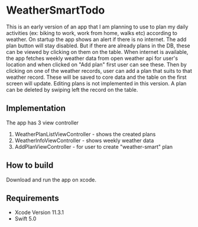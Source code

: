 # WeatherSmartTodo

This is an early version of an app that I am planning to use to plan my daily activities (ex: biking to work, work from home, walks etc) according to weather.
On startup the app shows an alert if there is no internet.
The add plan button will stay disabled. But if there are already plans in the DB, these can be viewed by clicking on them on the table.
When internet is available, the app fetches weekly weather data from open weather api for user's location and when clicked on "Add plan" first user can see these.
Then by clicking on one of the weather records, user can add a plan that suits to that weather record. These will be saved to core data and the table on the first screen will update.
Editing plans is not implemented in this version.
A plan can be deleted by swiping left the record on the table.

## Implementation

The app has 3 view controller
1. WeatherPlanListViewController - shows the created plans
2. WeatherInfoViewController - shows weekly weather data 
3. AddPlanViewController - for user to create "weather-smart" plan

## How to build

Download and run the app on xcode. 

## Requirements

 - Xcode Version 11.3.1 
 - Swift 5.0

